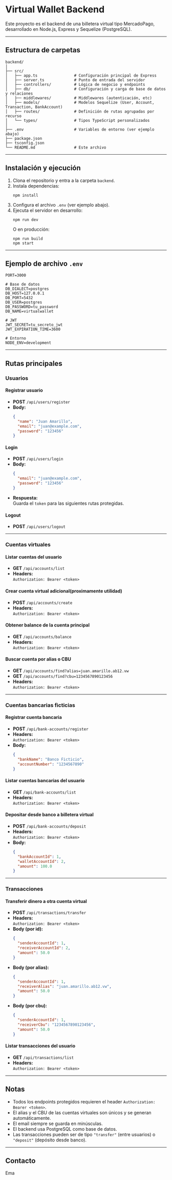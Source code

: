 # Virtual Wallet Backend

Este proyecto es el backend de una billetera virtual tipo MercadoPago, desarrollado en Node.js, Express y Sequelize (PostgreSQL).

---

## Estructura de carpetas

```
backend/
│
├── src/
│   ├── app.ts                # Configuración principal de Express
│   ├── server.ts             # Punto de entrada del servidor
│   ├── controllers/          # Lógica de negocio y endpoints
│   ├── db/                   # Configuración y carga de base de datos y relaciones
│   ├── middlewares/          # Middlewares (autenticación, etc)
│   ├── models/               # Modelos Sequelize (User, Account, Transaction, BankAccount)
│   ├── routes/               # Definición de rutas agrupadas por recurso
│   └── types/                # Tipos TypeScript personalizados
│
├── .env                      # Variables de entorno (ver ejemplo abajo)
├── package.json
├── tsconfig.json
└── README.md                 # Este archivo
```

---

## Instalación y ejecución

1. Clona el repositorio y entra a la carpeta `backend`.
2. Instala dependencias:
   ```
   npm install
   ```
3. Configura el archivo `.env` (ver ejemplo abajo).
4. Ejecuta el servidor en desarrollo:
   ```
   npm run dev
   ```
   O en producción:
   ```
   npm run build
   npm start
   ```

---

## Ejemplo de archivo `.env`

```
PORT=3000

# Base de datos
DB_DIALECT=postgres
DB_HOST=127.0.0.1
DB_PORT=5432
DB_USER=postgres
DB_PASSWORD=tu_password
DB_NAME=virtualwallet

# JWT
JWT_SECRET=tu_secreto_jwt
JWT_EXPIRATION_TIME=3600

# Entorno
NODE_ENV=development
```

---

## Rutas principales

### Usuarios

#### Registrar usuario

- **POST** `/api/users/register`
- **Body:**
  ```json
  {
    "name": "Juan Amarillo",
    "email": "juan@example.com",
    "password": "123456"
  }
  ```

#### Login

- **POST** `/api/users/login`
- **Body:**
  ```json
  {
    "email": "juan@example.com",
    "password": "123456"
  }
  ```
- **Respuesta:**  
  Guarda el `token` para las siguientes rutas protegidas.

#### Logout

- **POST** `/api/users/logout`

---

### Cuentas virtuales

#### Listar cuentas del usuario

- **GET** `/api/accounts/list`
- **Headers:**  
  `Authorization: Bearer <token>`

#### Crear cuenta virtual adicional(proximamente utilidad)

- **POST** `/api/accounts/create`
- **Headers:**  
  `Authorization: Bearer <token>`

#### Obtener balance de la cuenta principal

- **GET** `/api/accounts/balance`
- **Headers:**  
  `Authorization: Bearer <token>`

#### Buscar cuenta por alias o CBU

- **GET** `/api/accounts/find?alias=juan.amarillo.ab12.vw`
- **GET** `/api/accounts/find?cbu=1234567890123456`
- **Headers:**  
  `Authorization: Bearer <token>`

---

### Cuentas bancarias ficticias

#### Registrar cuenta bancaria

- **POST** `/api/bank-accounts/register`
- **Headers:**  
  `Authorization: Bearer <token>`
- **Body:**
  ```json
  {
    "bankName": "Banco Ficticio",
    "accountNumber": "1234567890"
  }
  ```

#### Listar cuentas bancarias del usuario

- **GET** `/api/bank-accounts/list`
- **Headers:**  
  `Authorization: Bearer <token>`

#### Depositar desde banco a billetera virtual

- **POST** `/api/bank-accounts/deposit`
- **Headers:**  
  `Authorization: Bearer <token>`
- **Body:**
  ```json
  {
    "bankAccountId": 1,
    "walletAccountId": 2,
    "amount": 100.0
  }
  ```

---

### Transacciones

#### Transferir dinero a otra cuenta virtual

- **POST** `/api/transactions/transfer`
- **Headers:**  
  `Authorization: Bearer <token>`
- **Body (por id):**
  ```json
  {
    "senderAccountId": 1,
    "receiverAccountId": 2,
    "amount": 50.0
  }
  ```
- **Body (por alias):**
  ```json
  {
    "senderAccountId": 1,
    "receiverAlias": "juan.amarillo.ab12.vw",
    "amount": 50.0
  }
  ```
- **Body (por cbu):**
  ```json
  {
    "senderAccountId": 1,
    "receiverCbu": "1234567890123456",
    "amount": 50.0
  }
  ```

#### Listar transacciones del usuario

- **GET** `/api/transactions/list`
- **Headers:**  
  `Authorization: Bearer <token>`

---

## Notas

- Todos los endpoints protegidos requieren el header `Authorization: Bearer <token>`.
- El alias y el CBU de las cuentas virtuales son únicos y se generan automáticamente.
- El email siempre se guarda en minúsculas.
- El backend usa PostgreSQL como base de datos.
- Las transacciones pueden ser de tipo `"transfer"` (entre usuarios) o `"deposit"` (depósito desde banco).

---

## Contacto

Ema
